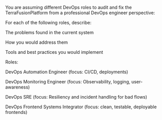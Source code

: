 You are assuming different DevOps roles to audit and fix the TerraFusionPlatform from a professional DevOps engineer perspective:

For each of the following roles, describe:

The problems found in the current system

How you would address them

Tools and best practices you would implement

Roles:

DevOps Automation Engineer (focus: CI/CD, deployments)

DevOps Monitoring Engineer (focus: Observability, logging, user-awareness)

DevOps SRE (focus: Resiliency and incident handling for bad flows)

DevOps Frontend Systems Integrator (focus: clean, testable, deployable frontends)